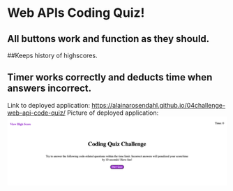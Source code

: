 # Web APIs Coding Quiz!

## All buttons work and function as they should.
##Keeps history of highscores. 
## Timer works correctly and deducts time when answers incorrect.


Link to deployed application:  https://alainarosendahl.github.io/04challenge-web-api-code-quiz/
Picture of deployed application: <img src="./assets/images/screenshot.png">
